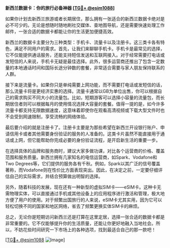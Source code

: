**新西兰数据卡：你的旅行必备神器 [[TG💪+ @esim1088](https://t.me/s/esim1088)]**

如果你计划去新西兰旅游或者长期居住，那么拥有一张适合的新西兰数据卡绝对是必不可少的。无论是想随时随地刷社交媒体、查地图导航，还是需要快速处理工作邮件，一张合适的数据卡都能让你的生活更加便捷高效。

新西兰的数据卡主要分为三种类型：手机卡、流量卡以及注册卡。这三类卡各有特色，满足不同用户的需求。首先，让我们来聊聊手机卡。手机卡是最常见的选择，它不仅能提供通话服务，还能支持短信发送和互联网接入。对于经常需要打电话或发短信的人来说，手机卡无疑是最佳选择。此外，很多运营商还推出了包含一定数量的本地通话时间和国际长途分钟数的套餐，非常适合需要与家人朋友保持联系的人群。

接下来是流量卡。如果你只是单纯需要上网功能，而不需要打电话或发短信的话，那么流量卡将是更经济实惠的选择。流量卡通常以GB为单位出售，你可以根据自己的需求购买不同大小的流量包。比如，短期游客可以选择小容量的流量包，而长期居住者则可以根据每月的使用情况选择大容量的套餐。值得一提的是，如今许多流量卡都支持无限数据速度，这意味着即使你在观看高清视频或下载大型文件时也不会受到网速限制，享受流畅的网络体验。

最后要介绍的就是注册卡了。注册卡主要是为那些希望在新西兰开设银行账户、申请信用卡或者其他需要身份验证的服务的人准备的。这类卡片虽然不能直接用于通话或上网，但它能帮助你完成必要的身份验证流程，是开启新生活的重要一步。

在选择具体的品牌和服务商时，建议大家多做功课，对比各个运营商的价格、覆盖范围和服务质量。新西兰拥有几家知名的电信运营商，如Spark、Vodafone和Two Degrees等，它们提供的服务各有千秋。例如，Spark以其广泛的信号覆盖著称，而Vodafone则在性价比方面表现突出。因此，在决定之前，一定要仔细评估自己的实际需求，并结合预算做出明智的选择。

另外，随着科技的发展，现在还有一种新型的虚拟SIM卡——eSIM卡。这种卡无需物理实体，可以直接通过手机或其他设备上的应用程序进行激活和管理，极大地方便了用户的使用。对于频繁出国旅行的人来说，eSIM卡尤其实用，因为它可以轻松切换不同的国家和地区网络，省去了频繁更换实体SIM卡的麻烦。

总之，无论你是短期访问新西兰还是打算在这里定居，选择一张合适的数据卡都是非常重要的。它不仅能够提升你的生活质量，还能让你更好地融入当地社会。所以，不妨花些时间研究一下市场上的各种选项，找到最适合自己的那一款吧！

[[TG💪+ @esim1088](https://t.me/s/esim1088) ![Image](https://i.postimg.cc/4NQfJmqS/Snipaste-2025-05-13-00-14-12.png)]